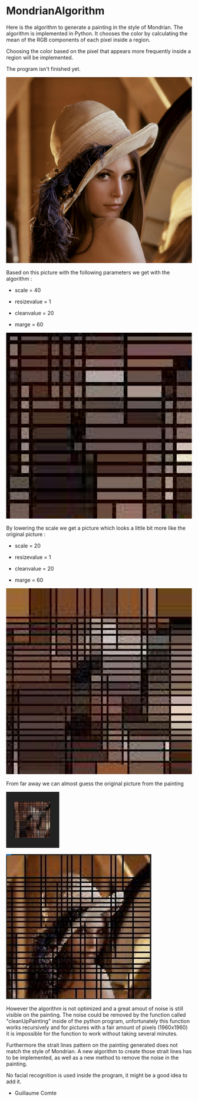 # MondrianAlgorithm

Here is the algorithm to generate a painting in the style of Mondrian. The algorithm is implemented in Python. It chooses the color by calculating the mean of the RGB components of each pixel inside a region. 

Choosing the color based on the pixel that appears more frequently inside a region will be implemented. 

The program isn't finished yet. 

![alt text](https://github.com/ProjetMondrian/MondrianAlgorithm/blob/master/test9.jpg)


Based on this picture with the following parameters we get with the algorithm :  

- scale = 40

- resizevalue = 1

- cleanvalue = 20

- marge = 60

![alt text](https://github.com/ProjetMondrian/MondrianAlgorithm/blob/master/Result1.jpg)


By lowering the scale we get a picture which looks a little bit more like the original picture : 

- scale = 20

- resizevalue = 1  

- cleanvalue = 20

- marge = 60

![alt text](https://github.com/ProjetMondrian/MondrianAlgorithm/blob/master/Result2.jpg)


From far away we can almost guess the original picture from the painting

![alt text](https://github.com/ProjetMondrian/MondrianAlgorithm/blob/master/from%20far%20away.JPG)


![alt text](https://github.com/ProjetMondrian/MondrianAlgorithm/blob/master/superpositionImageEtLignes.JPG)

However the algorithm is not optimized and a great amout of noise is still visible on the painting. The noise could be removed by the function called "cleanUpPainting" inside of the python program, unfortunately this function works recursively and for pictures with a fair amount of pixels (1960x1960) it is impossible for the function to work without taking several minutes.

Furthermore the strait lines pattern on the painting generated does not match the style of Mondrian. A new algorithm to create those strait lines has to be implemented, as well as a new method to remove the noise in the painting.

No facial recognition is used inside the program, it might be a good idea to add it. 


- Guillaume Comte
